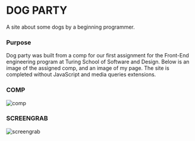 
# DOG PARTY
A site about some dogs by a beginning programmer. 

### Purpose 
Dog party was built from a comp for our first assignment for the Front-End engineering program at Turing School of Software and Design. Below is an image of the assigned comp, and an image of my page.  The site is completed without JavaScript and media queries extensions.

### COMP

![comp](https://misskelly.github.com/dog-party/images/comp.jpg)

### SCREENGRAB
![screengrab](https://misskelly.github.com/dog-party/images/screengrab.png)

